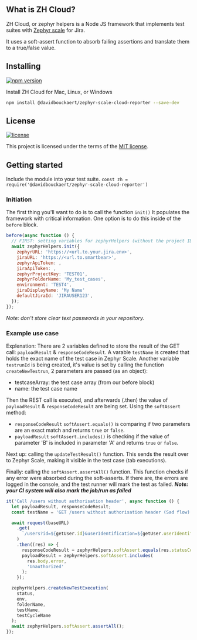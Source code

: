 ## What is ZH Cloud?

ZH Cloud, or zephyr helpers is a Node JS framework that implements test suites with [Zephyr scale](https://marketplace.atlassian.com/apps/1213259/zephyr-scale-test-management-for-jira?tab=overview&hosting=cloud) for Jira.

It uses a soft-assert function to absorb failing assertions and translate them to a true/false value.

## Installing

[![npm version](https://badge.fury.io/js/@dbouckaert%2Fzh.svg)](https://badge.fury.io/js/@dbouckaert%2Fzh)

Install ZH Cloud for Mac, Linux, or Windows

```bash
npm install @davidbouckaert/zephyr-scale-cloud-reporter --save-dev
```

## License

[![license](https://img.shields.io/badge/license-MIT-green.svg)](https://github.com/cypress-io/cypress/blob/master/LICENSE)

This project is licensed under the terms of the [MIT license](/LICENSE).

## Getting started

Include the module into your test suite.
`const zh = require('@davidbouckaert/zephyr-scale-cloud-reporter')`

### Initiation

The first thing you'll want to do is to call the function `init()`
It populates the framework with critical information.
One option is to do this inside of the `before` block.

```js
before(async function () {
  // FIRST: setting variables for zephyrHelpers (without the project ID)
  await zephyrHelpers.init({
    zephyrURL: 'https://<url.to.your.jira.env>',
    jiraURL: 'https://<url.to.smartbear>',
    zephyrApiToken: ,
    jiraApiToken: ,
    zephyrProjectKey: 'TEST01',
    zephyrFolderName: 'My_test_cases',
    environment: 'TEST4',
    jiraDisplayName: 'My Name'
    defaultJiraId: 'JIRAUSER123',
  });
});
```

_Note: don't store clear text passwords in your repository._

### Example use case

Explenation:
There are 2 variables defined to store the result of the GET call: `payloadResult` & `responseCodeResult`.
A varable `testName` is created that holds the exact name of the test case in Zephyr Scale.
Another variable `testrunId` is being created, it's value is set by calling the function `createNewTestrun`, 2 parameters are passed (as an object):

- testcaseArray: the test case array (from our before block)
- name: the test case name

Then the REST call is executed, and afterwards (.then) the value of `payloadResult` & `responseCodeResult` are being set.
Using the `softAssert` method:

- `responseCodeResult` `softAssert.equals()` is comparing if two parameters are an exact match and returns `true` or `false`.
- `payloadResult` `softAssert.includes()` is checking if the value of parameter 'B' is included in parameter 'A' and returns `true` or `false`.

Next up: calling the `updateTestResult()` function. This sends the result over to Zephyr Scale, making it visible in the test case (tab executions).

Finally: calling the `softAssert.assertAll()` function. This function checks if any error were absorbed during the soft-asserts. If there are, the errors are logged in the console, and the test runner will mark the test as failed.
_**Note: your CI system will also mark the job/run as failed**_

```js
it('Call /users without authorisation header', async function () {
  let payloadResult, responseCodeResult;
  const testName = 'GET /users without authorisation header (Sad flow)';

  await request(baseURL)
    .get(
      `/users?id=${getUser.id}&userIdentification=${getUser.userIdentification}&username=${getUser.username}`
    )
    .then((res) => {
      responseCodeResult = zephyrHelpers.softAssert.equals(res.statusCode, 401);
      payloadResult = zephyrHelpers.softAssert.includes(
        res.body.error,
        'Unauthorized'
      );
    });

  zephyrHelpers.createNewTestExecution(
    status,
    env,
    folderName,
    testName,
    testCycleName
  );
  await zephyrHelpers.softAssert.assertAll();
});
```
